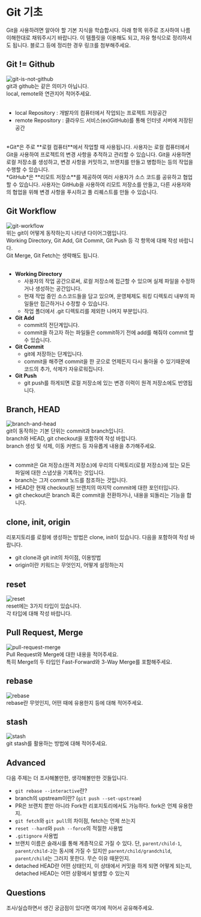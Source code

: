 # Git 기초
Git을 사용하려면 알아야 할 기본 지식을 학습합시다. 아래 항목 위주로 조사하여 나름 이해한대로 채워주시기 바랍니다. 이 템플릿을 이용해도 되고, 자유 형식으로 정리하셔도 됩니다. 블로그 등에 정리한 경우 링크를 첨부해주세요.

## Git != Github
![git-is-not-github](https://user-images.githubusercontent.com/51331195/160232512-3d6686ca-4ae3-4f11-a8d7-c893c0a7526a.png)  
git과 github는 같은 의미가 아닙니다.  
local, remote와 연관지어 적어주세요.
<br/><br/>
- local Repository : 개발자의 컴퓨터에서 작업되는 프로젝트 저장공간
- remote Repository : 클라우드 서비스(ex)GitHub)를 통해 인터넷 서버에 저장된 공간
<br/>
*Git*은 주로 **로컬 컴퓨터**에서 작업할 때 사용됩니다.
사용자는 로컬 컴퓨터에서 Git을 사용하여 프로젝트의 변경 사항을 추적하고 관리할 수 있습니다.
Git을 사용하면 로컬 저장소를 생성하고, 변경 사항을 커밋하고, 브랜치를 만들고 병합하는 등의 작업을 수행할 수 있습니다.
<br/>
*GitHub*은 **리모트 저장소**를 제공하여 여러 사용자가 소스 코드를 공유하고 협업할 수 있습니다.
사용자는 GitHub을 사용하여 리모트 저장소를 만들고, 다른 사용자와의 협업을 위해 변경 사항을 푸시하고 풀 리퀘스트를 만들 수 있습니다.




## Git Workflow
![git-workflow](https://cdn-media-1.freecodecamp.org/images/1*iL2J8k4ygQlg3xriKGimbQ.png)  
위는 git이 어떻게 동작하는지 나타낸 다이어그램입니다.  
Working Directory, Git Add, Git Commit, Git Push 등 각 항목에 대해 작성 바랍니다.  
Git Merge, Git Fetch는 생략해도 됩니다.
<br/><br/>
- **Working Directory**<br/>
    - 사용자의 작업 공간으로써, 로컬 저장소에 접근할 수 있으며 실제 파일을 수정하거나 생성하는 공간입니다.
    - 현재 작업 중인 소스코드들을 담고 있으며, 운영체제도 워킹 디렉토리 내부의 파일들만 접근하거나 수정할 수 있습니다.
    - 작업 폴더에서 .git 디렉토리를 제외한 나머지 부분입니다.
- **Git Add**<br/>
    - commit의 전단계입니다.
    - commit을 하고자 하는 파일들은 commit하기 전에 add를 해줘야 commit 할 수 있습니다.
- **Git Commit**<br/>
    - git에 저장하는 단계입니다.
    - commit을 해주면 commit을 한 곳으로 언제든지 다시 돌아올 수 있기때문에 코드의 추가, 삭제가 자유로워집니다.
- **Git Push**<br/>
    - git push를 하게되면 로컬 저장소에 있는 변경 이력이 원격 저장소에도 반영됩니다.


## Branch, HEAD
![branch-and-head](https://ihatetomatoes.net/wp-content/uploads/2020/04/07-head-pointer.png)  
git이 동작하는 기본 단위는 commit과 branch입니다.  
branch와 HEAD, git checkout을 포함하여 작성 바랍니다.  
branch 생성 및 삭제, 이동 커맨드 등 자유롭게 내용을 추가해주세요.
<br/><br/>
- commit은 Git 저장소(원격 저장소)에 우리의 디렉토리(로컬 저장소)에 있는 모든 파일에 대한 스냅삿을 기록하는 것입니다.
- branch는 그저 commit 노드를 참조하는 것입니다. 
- HEAD란 현재 checkout된 브랜치의 마지막 commit에 대한 포인터입니다.
- git checkout은 branch 혹은 commit을 전환하거나, 내용을 되돌리는 기능을 합니다.

## clone, init, origin
리포지토리를 로컬에 생성하는 방법은 clone, init이 있습니다. 다음을 포함하여 작성 바랍니다.
- git clone과 git init의 차이점, 이용방법
- origin이란 키워드는 무엇인지, 어떻게 설정하는지

## reset
![reset](https://user-images.githubusercontent.com/51331195/160235594-8836570b-e8bf-484a-bb92-b2bd6d873066.png)  
reset에는 3가지 타입이 있습니다.  
각 타입에 대해 작성 바랍니다.


## Pull Request, Merge
![pull-request-merge](https://atlassianblog.wpengine.com/wp-content/uploads/bitbucket411-blog-1200x-branches2.png)  
Pull Request와 Merge에 대한 내용을 적어주세요.  
특히 Merge의 두 타입인 Fast-Forward와 3-Way Merge를 포함해주세요.

## rebase
![rebase](https://user-images.githubusercontent.com/51331195/160234052-7fe70f85-5906-4474-b809-782adae92b3c.png)  
rebase란 무엇인지, 어떤 때에 유용한지 등에 대해 적어주세요.

## stash
![stash](https://d8it4huxumps7.cloudfront.net/bites/wp-content/banners/2023/4/642a663eaff96_git_stash.png)  
git stash를 활용하는 방법에 대해 적어주세요.

## Advanced
다음 주제는 더 조사해볼만한, 생각해볼만한 것들입니다. 
- `git rebase --interactive`란?
- branch의 upstream이란? (`git push --set-upstream`)
- PR은 브랜치 뿐만 아니라 Fork한 리포지토리에서도 가능하다. fork은 언제 유용한지. 
- `git fetch`와 `git pull`의 차이점, fetch는 언제 쓰는지
- `reset --hard`와 `push --force`의 적절한 사용법
- `.gitignore` 사용법
- 브랜치 이름은 슬래시를 통해 계층적으로 가질 수 있다. 단, `parent/child-1`, `parent/child-2`는 동시에 가질 수 있지만 `parent/child/grandchild`, `parent/child`는 그러지 못한다. 무슨 이유 때문인지. 
- detached HEAD란 어떤 상태인지, 이 상태에서 커밋을 하게 되면 어떻게 되는지, detached HEAD는 어떤 상황에서 발생할 수 있는지

## Questions
조사/실습하면서 생긴 궁금점이 있다면 여기에 적어서 공유해주세요.
